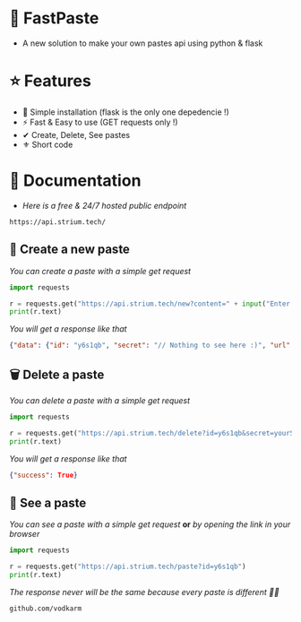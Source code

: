 # 🚀 FastPaste

- A new solution to make your own pastes api using python & flask

# ⭐ Features

- 🧬 Simple installation (flask is the only one depedencie !)
- ⚡ Fast & Easy to use (GET requests only !)
- ✔ Create, Delete, See pastes
- ⚜ Short code

# 📖 Documentation

- *Here is a free & 24/7 hosted public endpoint*

```https://api.strium.tech/```

## 📜 Create a new paste

*You can create a paste with a simple get request*

```python
import requests

r = requests.get("https://api.strium.tech/new?content=" + input("Enter your text >>> "))
print(r.text)
```

*You will get a response like that*

```json
{"data": {"id": "y6s1qb", "secret": "// Nothing to see here :)", "url": "http://api.strium.tech/paste?id=y6s1qb"}, "success": true}
```

## 🗑️ Delete a paste

*You can delete a paste with a simple get request*

```python
import requests

r = requests.get("https://api.strium.tech/delete?id=y6s1qb&secret=yourSecret")
print(r.text)
```

*You will get a response like that*

```json
{"success": True}
```

## 👀 See a paste

*You can see a paste with a simple get request* **or** *by opening the link in your browser*

```python
import requests

r = requests.get("https://api.strium.tech/paste?id=y6s1qb")
print(r.text)
```

*The response never will be the same because every paste is different 🤷‍♂️*

```github.com/vodkarm```
